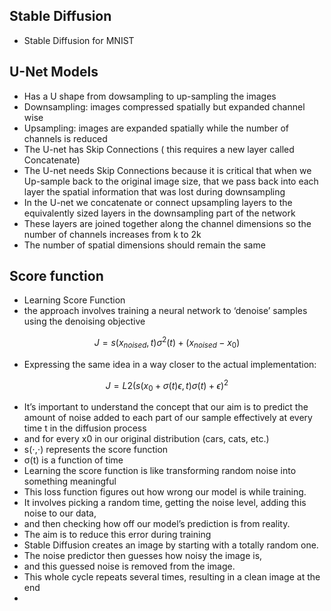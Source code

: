 ## Stable Diffusion

* Stable Diffusion for MNIST

## U-Net Models

* Has a U shape from dowsampling to up-sampling the images
* Downsampling: images compressed spatially but expanded channel wise
* Upsampling: images are expanded spatially while the number of channels is reduced
* The U-net has Skip Connections ( this requires a new layer called Concatenate)
* The U-net needs Skip Connections because it is critical that when we Up-sample back to the original image size, that we pass back into each layer the spatial information that was lost during downsampling
* In the U-net we concatenate or connect upsampling layers to the equivalently sized layers in the downsampling part of the network
* These layers are joined together along the channel dimensions so the number of channels increases from k to 2k
* The number of spatial dimensions should remain the same

## Score function

* Learning Score Function
* the approach involves training a neural network to ‘denoise’ samples using the denoising objective

$$
    J = s( x_{ noised }, t  )  \sigma^2(t) + ( x_{noised} - x_{0})
$$

* Expressing the same idea in a way closer to the actual implementation:

$$
  J =   L2(  s( x_{ 0 }  + \sigma(t) \epsilon, t )  \sigma(t) + \epsilon )^2
$$
  
* It’s important to understand the concept that our aim is to predict the amount of noise added to each part of our sample effectively at every time t in the diffusion process
*  and for every x0​ in our original distribution (cars, cats, etc.)
* s(⋅,⋅) represents the score function
* σ(t) is a function of time
* Learning the score function is like transforming random noise into something meaningful
* This loss function figures out how wrong our model is while training.
* It involves picking a random time, getting the noise level, adding this noise to our data,
* and then checking how off our model’s prediction is from reality.
* The aim is to reduce this error during training
* Stable Diffusion creates an image by starting with a totally random one.
* The noise predictor then guesses how noisy the image is,
* and this guessed noise is removed from the image.
* This whole cycle repeats several times, resulting in a clean image at the end
* 
